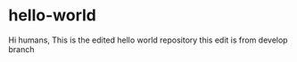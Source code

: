 # hello-world
Hi humans,
This is the edited
hello world repository
this edit is from develop branch
